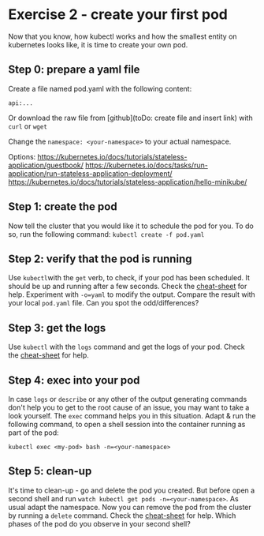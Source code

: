 # Exercise 2 - create your first pod
Now that you know, how kubectl works and how the smallest entity on kubernetes looks like, it is time to create your own pod.

## Step 0: prepare a yaml file
Create a file named pod.yaml with the following content:
```
api:...
```
Or download the raw file from [github](toDo: create file and insert link) with `curl` or `wget`

Change the `namespace: <your-namespace>` to your actual namespace.
>
Options: https://kubernetes.io/docs/tutorials/stateless-application/guestbook/
https://kubernetes.io/docs/tasks/run-application/run-stateless-application-deployment/
https://kubernetes.io/docs/tutorials/stateless-application/hello-minikube/

## Step 1: create the pod
Now tell the cluster that you would like it to schedule the pod for you. To do so, run the following command:
`kubectl create -f pod.yaml`

## Step 2: verify that the pod is running
Use `kubectl`with the `get` verb, to check, if your pod has been scheduled. It should be up and running after a few seconds. Check the [cheat-sheet](https://github.wdf.sap.corp/D051945/docker-k8s-training/blob/master/cheat-sheet.md) for help.
Experiment with `-o=yaml` to modify the output. Compare the result with your local `pod.yaml` file. Can you spot the odd/differences?

## Step 3: get the logs
Use `kubectl` with the `logs` command and get the logs of your pod. Check the [cheat-sheet](https://github.wdf.sap.corp/D051945/docker-k8s-training/blob/master/cheat-sheet.md) for help.

## Step 4: exec into your pod
In case `logs` or `describe` or any other of the output generating commands don't help you to get to the root cause of an issue, you may want to take a look yourself.
The `exec` command helps you in this situation. Adapt & run the following command, to open a shell session into the container running as part of the pod:

`kubectl exec <my-pod> bash -n=<your-namespace>`

## Step 5: clean-up
It's time to clean-up - go and delete the pod you created. But before open a second shell and run `watch kubectl get pods -n=<your-namespace>`. As usual adapt the namespace.
Now you can remove the pod from the cluster by running a `delete` command. Check the [cheat-sheet](https://github.wdf.sap.corp/D051945/docker-k8s-training/blob/master/cheat-sheet.md) for help.
Which phases of the pod do you observe in your second shell?
